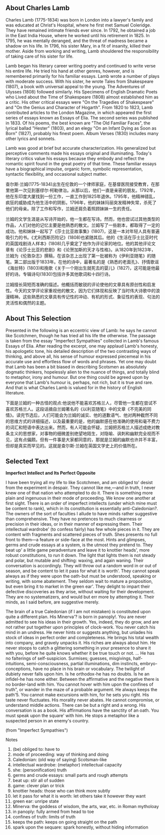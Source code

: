

## About Charles Lamb

Charles Lamb (1775-1834) was born in London into a lawyer's family and was educated at Christ's Hospital, where he first met Samuel Coleridge. They have remained intimate friends ever since. In 1792, he obtained a job in the East India House, where he worked until his retirement in 1825. In 1795, he was mentally deranged, and the threat of madness became a shadow on his life. In 1796, his sister Mary, in a fit of insanity, killed their mother. Aside from working and writing, Lamb shouldered the responsibility of taking care of his sister for life. 

Lamb began his literary career writing poetry and continued to write verse his entire life. He tried his hand at other genres, however, and is remembered primarily for his familiar essays. Lamb wrote a number of plays with moderate success. With his sister, he wrote Tales from Shakespeare (1807), a book with universal appeal to the young. The Adventures of Ulysses (1808) followed similarly. His Specimens of English Dramatic Poets who Lived about the Time of Shakespeare (1808) almost established him as a critic. His other critical essays were "On the Tragedies of Shakespeare" and "On the Genius and Character of Hogarth". From 1820 to 1823, Lamb contributed articles to the London Magazine, in which appeared the first series of essays known as Essays of Elia. The second series was published in 1833. Of his poems, the best known are "The Old Familiar Faces", the lyrical ballad "Hester" (1803), and an elegy "On an Infant Dying as Soon as Born" (1827), probably his finest poem. Album Verses (1830) includes many other lyrics and sonnets. 

Lamb was good at brief but accurate characterization. His generalized but perceptive comments made his essays original and illuminating. Today's literary critics value his essays because they embody and reflect the romantic spirit found in the great poetry of that time. These familiar essays have a biographical impulse, organic form, symbolic representation, syntactic flexibility, and occasional subject matter.

查尔斯·兰姆(1775-1834)出生在伦敦的一个律师家庭，在基督医院接受教育，在那里他第一次见到塞缪尔·柯勒律治。从那以后，他们一直是亲密的朋友。1792年，他在东印度大厦找到一份工作，一直工作到1825年退休。1795年，他精神错乱，疯狂的威胁成为他生活中的阴影。1796年，他的妹妹玛丽突发精神失常，杀死了他们的母亲。除了工作和写作，兰姆还肩负着照顾妹妹一生的责任。

兰姆的文学生涯是从写诗开始的，他一生都在写诗。然而，他也尝试过其他类型的作品，人们对他的记忆主要是他熟悉的散文。兰姆写了一些剧本，都取得了一定的成功。他和妹妹一起写了《莎士比亚故事集》(1807)，这是一本对年轻人具有普遍吸引力的书。《尤利西斯历险记》(1808)也紧随其后。他的《生活在莎士比亚时代的英国戏剧诗人样本》(1808)几乎奠定了他作为评论家的地位。他的其他评论文章有《论莎士比亚的悲剧》和《论贺加斯的天才与性格》。从1820年到1823年，兰姆为《伦敦杂志》撰稿，在该杂志上出现了第一批被称为《伊利亚随笔》的随笔。第二部出版于1833年。在他的诗中，最著名的是《熟悉的老面孔》、抒情歌谣《海丝特》(1803)和挽歌《关于一个刚出生就死去的婴儿》(1827)，这可能是他最好的诗。专辑诗句(1830)包括许多其他歌词和十四行诗。

兰姆擅长简短而准确的描述。他概括而敏锐的评论使他的文章具有原创性和启发性。今天的文学评论家重视他的散文，因为它们体现和反映了当时伟大诗歌中的浪漫精神。这些熟悉的文章具有传记性的冲动、有机的形式、象征性的表现、句法的灵活性和偶然的主题。

## About This Selection

Presented in the following is an eccentric view of Lamb: he says he cannot like Scotchmen, though he has tried all his life the otherwise. The passage is taken from the essay "Imperfect Sympathies" collected in Lamb's famous Essays of Elia. After reading the excerpt, one may applaud Lamb's honesty, his apologetic tone, his detailed description of the two contrasting ways of thinking, and above all, his sense of humour expressed piecemeal in his accurate use and effortless flow of words and phrases. Yet one may doubt that Lamb has been a bit biased in describing Scotsmen as absolutely dogmatic thinkers, hopelessly alien to the nuance of things, and totally blind to metaphor, irony and humour. But one thing could be agreed upon by everyone that Lamb's humour is, perhaps, not rich, but it is true and rare. And that is what Charles Lamb is valued for in the history of English literature.

下面是兰姆的一种古怪的观点:他说他不能喜欢苏格兰人，尽管他一生都在尝试不喜欢苏格兰人。这段话摘自兰姆著名的《以利亚随笔》中的文章《不完美的同情》。读完节选后，人们可能会为兰姆的诚实、他的道歉语气、他对两种截然不同的思维方式的详细描述，以及最重要的是，他的幽默感在他准确的使用和毫不费力的词汇和短语中表达出来。然而，有人可能会怀疑，兰姆把苏格兰人描述成绝对教条主义的思想家，对事物的细微差别绝望地陌生，对隐喻、讽刺和幽默完全视而不见，这有点偏颇。但有一件事是大家都同意的，那就是兰姆的幽默也许并不丰富，但却是真实而罕见的。这就是查尔斯·兰姆在英国文学史上的价值所在。

## Selected Text

**Imperfect Intellect and Its Perfect Opposite**

I have been trying all my life to like Scotchmen, and am obliged to' desist from the experiment in despair. They cannot like me,—and in truth, I never knew one of that nation who attempted to do it. There is something more plain and ingenuous in their mode of proceeding. 
We know one another at first sight. There is an order of imperfect intellects (under which mine must be content to rank), which in its constitution is essentially anti-Caledonian?. The owners of the sort of faculties I allude to have minds rather suggestive than comprehensive. They have no pretences to much clearness or precision in their ideas, or in their manner of expressing them.
Their intellectual wardrobe' (to confess fairly) has few whole pieces in it. They are content with fragments and scattered pieces of truth. Shes presents no full front to them—a feature or side-face at the most. Hints and glimpses, germs and crude essays at a system, is the utmost they pretend to. They beat up' a little game peradventure and leave it to knottier heads', more robust constitutions, to run it down. The light that lights them is not steady and polar, but mutable and shifting: waxing, and again waning. Their conversation is accordingly. They will throw out a random word in or out of season, and be content to let it pass for what it is worth'. They cannot speak always as if they were upon the oath-but must be understood, speaking or writing, with some abatement. They seldom wait to mature a proposition, but even bring it to market in the green ear'. They delight to impart their defective discoveries as they arise, without waiting for their development. They are no systematizers, and would but err more by attempting it. Their minds, as I said before, are suggestive merely.

The brain of a true Caledonian (if I am not mistaken) is constituted upon quite a different plan. His Minerva'? is born in panoply!. You are never admitted to see his ideas in their growth.
Yes, indeed, they do grow, and are not rather put together upon principles of clock-work. You never catch his mind in an undress. He never hints or suggests anything, but unlades his stock of ideas in perfect order and completeness. He brings his total wealth into company, and gravely unpacks it. His riches are always about him. He never stoops to catch a glittering something in your presence to share it with you, before he quite knows whether it be true touch or not. ... He has no falterings of self-suspicion. Surmises; guesses, misgivings, half-intuitions, semi-consciousness, partial illuminations, dim instincts, embryo-conceptions, have no place in his brain or vocabulary. The twilight of dubiety never falls upon him. Is he orthodox-he has no doubts. Is he an infidel-he has none either. Between the affirmative and the negative there is no border-land with him. You cannot hover with him upon the confines of truth", or wander in the maze of a probable argument. He always keeps the path'5. You cannot make excursions with him, for he sets you right. His taste never fluctuates. His morality never abates. He cannot compromise, or understand middle actions. There can be but a right and a wrong. His conversation is as a book. His affirmations have the sanctity of an oath. You must speak upon the square' with him. He stops a metaphor like a suspected person in an enemy's country.

(from "Imperfect Sympathies")

Notes 
1. (be) obliged to: have to 
2. mode of proceeding: way of thinking and doing
3. Caledonian: (old way of saying) Scotsman-like 
4. intellectual wardrobe: (metaphor) intellectual capacity 
5. she: (personification) truth 
6. germs and crude essays: small parts and rough attempts
 7. beat up: stir all of sudden 
 8. game: clever plan or trick 
 9. knottier heads: those who can think more subtly 
 10. let it pass for what it is worth: let others take it however they want
11. green ear: unripe state 
12. Minerva: the goddess of wisdom, the arts, war, etc. in Roman mytholoay 
13. in panoply: fully armed from head to toe 
14. confines of truth: limits of truth
15. keeps the path: keeps on going straight on the path 
16. spark upon the sequare: spark honestly, without hiding information 
